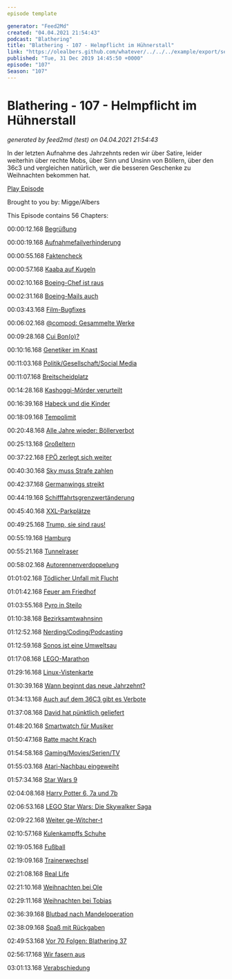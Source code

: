 ```yaml
---
episode template

generator: "Feed2Md"
created: "04.04.2021 21:54:43"
podcast: "Blathering"
title: "Blathering - 107 - Helmpflicht im Hühnerstall"
link: "https://olealbers.github.com/whatever/../../../example/export/seasons/4/2019/12/Blathering - 107 - Helmpflicht im Hühnerstall.md"
published: "Tue, 31 Dec 2019 14:45:50 +0000"
episode: "107"
Season: "107"
---
```


# Blathering - 107 - Helmpflicht im Hühnerstall
_generated by feed2md (test) on 04.04.2021 21:54:43_

In der letzten Aufnahme des Jahrzehnts reden wir über Satire, leider weiterhin über rechte Mobs, über Sinn und Unsinn von Böllern, über den 36c3 und vergleichen natürlich, wer die besseren Geschenke zu Weihnachten bekommen hat.

[Play Episode](https://www.blathering.de/podlove/file/1068/s/feed/c/mp3/blathering_107.mp3)

Brought to you by: Migge/Albers

This Episode contains 56 Chapters:


00:00:12.168 [Begrüßung]()

00:00:19.168 [Aufnahmefailverhinderung](https://twitter.com/blathering_pod/status/1209047893526679552)

00:00:55.168 [Faktencheck]()

00:00:57.168 [Kaaba auf Kugeln](https://de.wikipedia.org/wiki/Kaaba)

00:02:10.168 [Boeing-Chef ist raus](https://www.spiegel.de/wirtschaft/unternehmen/boeing-chef-dennis-muilenburg-tritt-zurueck-a-1302664.html)

00:02:31.168 [Boeing-Mails auch](https://www.tagesschau.de/wirtschaft/boeing-mails-sicherheitsmaengel-101.html)

00:03:43.168 [Film-Bugfixes](https://www.dw.com/de/bedrohen-streaming-konzerne-die-kunstfreiheit/a-51526331)

00:06:02.168 [@compod: Gesammelte Werke](https://twitter.com/search?q=(from%3Acompod)%20(%40blathering_pod)%20until%3A2019-12-31%20since%3A2019-12-22&src=typed_query&f=live)

00:09:28.168 [Cui Bon(o)?](https://twitter.com/Volksverpetzer/status/1210652164449808385)

00:10:16.168 [Genetiker im Knast](https://www.tagesschau.de/ausland/china-genmanipulation-101.html)

00:11:03.168 [Politik/Gesellschaft/Social Media]()

00:11:07.168 [Breitscheidplatz](https://www.rbb24.de/panorama/beitrag/2019/12/polizeieinsatz-am-breitscheidplatz-weihnachtsmarkt.html)

00:14:28.168 [Kashoggi-Mörder verurteilt](https://www.theguardian.com/world/2019/dec/23/saudi-arabia-sentences-five-to-death-for-of-jamal-khashoggi)

00:16:39.168 [Habeck und die Kinder](https://www.neues-deutschland.de/artikel/1130537.lager-in-griechenland-die-aufnahme-von-kindern-wuerde-uns-nicht-ueberfordern.html)

00:18:09.168 [Tempolimit](https://twitter.com/Pendolino70/status/1209982632076988416)

00:20:48.168 [Alle Jahre wieder: Böllerverbot](https://www.merkur.de/wirtschaft/boeller-feuerwerk-verbot-silvester-haendler-hornbach-rewe-edeka-umweltschutz-marketing-zr-13370466.html)

00:25:13.168 [Großeltern](https://www.rbb24.de/politik/beitrag/2019/12/fridays-for-future-twitter-tweet-grosseltern.html)

00:37:22.168 [FPÖ zerlegt sich weiter](https://taz.de/Apokalyptische-Visionen-in-Oesterreich/!5647044/)

00:40:30.168 [Sky muss Strafe zahlen](https://www.faz.net/aktuell/wirtschaft/unternehmen/sky-belaestigt-verbraucher-und-muss-hohes-bussgeld-zahlen-16550825.html)

00:42:37.168 [Germanwings streikt](https://www.hamburg1.de/nachrichten/43356/Neuer_Streik_bei_Lufthansa.html)

00:44:19.168 [Schifffahrtsgrenzwertänderung](https://www.hamburg1.de/nachrichten/43361/Neuer_Grenzwert_fuer_Schweroel.html)

00:45:40.168 [XXL-Parkplätze](https://www.bernerzeitung.ch/region/bern/xxlparkplaetze-fuer-fette-autos/story/15329536)

00:49:25.168 [Trump, sie sind raus!](https://edition.cnn.com/2019/12/26/politics/home-alone-trump-justin-trudeau/index.html)

00:55:19.168 [Hamburg]()

00:55:21.168 [Tunnelraser](https://www.ndr.de/nachrichten/hamburg/Polizei-stoppt-Raser-nach-Fahrt-durch-Elbtunnel,elbtunnel528.html)

00:58:02.168 [Autorennenverdoppelung](https://www.hamburg1.de/nachrichten/43348/Ermittlungen_gegen_Raser_nehmen_zu.html)

01:01:02.168 [Tödlicher Unfall mit Flucht](https://www.hamburg1.de/nachrichten/43344/Verdaechtiger_BMW_Fahrer_ermittelt.html)

01:01:42.168 [Feuer am Friedhof](https://www.ndr.de/nachrichten/hamburg/Feuerwehr-loescht-Brand-am-Ohlsdorfer-Friedhof,brand7268.html)

01:03:55.168 [Pyro in Steilo](https://www.presseportal.de/blaulicht/pm/6337/4479643)

01:10:38.168 [Bezirksamtwahnsinn](https://www.ndr.de/nachrichten/hamburg/Bezirksaemter-geben-Formulare-per-Hand-ein,bezirksaemter102.html)

01:12:52.168 [Nerding/Coding/Podcasting]()

01:12:59.168 [Sonos ist eine Umweltsau](https://twitter.com/atomicthumbs/status/1210662988828442624)

01:17:08.168 [LEGO-Marathon](https://twitter.com/tmigge/status/1210247109657669633)

01:29:16.168 [Linux-Vistenkarte](https://www.golem.de/news/allwinner-soc-diese-visitenkarte-ist-ein-linux-mini-pc-1912-145734.html)

01:30:39.168 [Wann beginnt das neue Jahrzehnt?](https://www.br.de/nachrichten/wissen/faktenfuchs-beginnt-am-1-januar-2020-ein-neues-jahrzehnt,RlUgrxo)

01:34:13.168 [Auch auf dem 36C3 gibt es Verbote](https://twitter.com/SoerenKohlhuber/status/1210872009204404224)

01:37:08.168 [David hat pünktlich geliefert](https://media.ccc.de/v/36c3-10652-bahnmining_-_punktlichkeit_ist_eine_zier)

01:48:20.168 [Smartwatch für Musiker](https://www.thomann.de/de/soundbrenner_core.htm)

01:50:47.168 [Ratte macht Krach](https://de.wikipedia.org/wiki/Ram-Air-Turbine)

01:54:58.168 [Gaming/Movies/Serien/TV]()

01:55:03.168 [Atari-Nachbau eingeweiht](https://www.youtube.com/watch?v=P2uVsqRYBrs)

01:57:34.168 [Star Wars 9](https://www.penny-arcade.com/comic/2019/12/25/christmas)

02:04:08.168 [Harry Potter 6, 7a und 7b](https://mashable.com/2018/05/01/avengers-infinity-war-harry-potter/?europe=true)

02:06:53.168 [LEGO Star Wars: Die Skywalker Saga](https://de.wikipedia.org/wiki/Lego_Star_Wars:_Die_Skywalker_Saga)

02:09:22.168 [Weiter ge-Witcher-t](https://www.watson.de/unterhaltung/filme%20und%20serien/833956060-the-witcher-alles-nur-geklaut-hier-ist-der-gegenbeweis)

02:10:57.168 [Kulenkampffs Schuhe](https://www1.wdr.de/mediathek/video/sendungen/wdr-dok/video-kulenkampffs-schuhe-ein-persoenlicher-blick-auf-deutsche-fernsehgeschichte-100.html)

02:19:05.168 [Fußball]()

02:19:09.168 [Trainerwechsel](https://www.rbb24.de/sport/beitrag/2019/12/fussball-pele-wollitz-magdeburg.html)

02:21:08.168 [Real Life]()

02:21:10.168 [Weihnachten bei Ole](https://twitter.com/stammtischphilo/status/1209598495327490048)

02:29:11.168 [Weihnachten bei Tobias](https://twitter.com/tmigge/status/1209469311439511554)

02:36:39.168 [Blutbad nach Mandeloperation](https://twitter.com/stammtischphilo/status/1210704096509997056)

02:38:09.168 [Spaß mit Rückgaben](https://twitter.com/tmigge/status/1210592379507482624)

02:49:53.168 [Vor 70 Folgen: Blathering 37](https://www.blathering.de/2017/10/blathering-037-mit-uns-ist-kein-staat-zu-machen/)

02:56:17.168 [Wir fasern aus]()

03:01:13.168 [Verabschiedung]()


